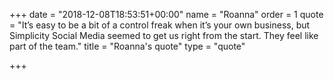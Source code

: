 +++
date = "2018-12-08T18:53:51+00:00"
name = "Roanna"
order = 1
quote = "It’s easy to be a bit of a control freak when it’s your own business, but Simplicity Social Media seemed to get us right from the start. They feel like part of the team."
title = "Roanna's quote"
type = "quote"

+++
